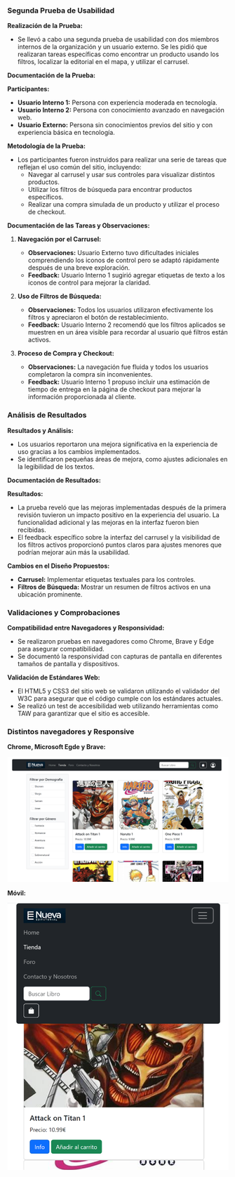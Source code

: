 ### Segunda Prueba de Usabilidad

**Realización de la Prueba:**
- Se llevó a cabo una segunda prueba de usabilidad con dos miembros internos de la organización y un usuario externo. Se les pidió que realizaran tareas específicas como encontrar un producto usando los filtros, localizar la editorial en el mapa, y utilizar el carrusel.

**Documentación de la Prueba:**

  **Participantes:**
- **Usuario Interno 1:** Persona con experiencia moderada en tecnología.
- **Usuario Interno 2:** Persona con conocimiento avanzado en navegación web.
- **Usuario Externo:** Persona sin conocimientos previos del sitio y con experiencia básica en tecnología.

**Metodología de la Prueba:**
- Los participantes fueron instruidos para realizar una serie de tareas que reflejan el uso común del sitio, incluyendo:
  - Navegar al carrusel y usar sus controles para visualizar distintos productos.
  - Utilizar los filtros de búsqueda para encontrar productos específicos.
  - Realizar una compra simulada de un producto y utilizar el proceso de checkout.
  
**Documentación de las Tareas y Observaciones:**
1. **Navegación por el Carrusel:**
   - **Observaciones:** Usuario Externo tuvo dificultades iniciales comprendiendo los iconos de control pero se adaptó rápidamente después de una breve exploración.
   - **Feedback:** Usuario Interno 1 sugirió agregar etiquetas de texto a los iconos de control para mejorar la claridad.

2. **Uso de Filtros de Búsqueda:**
   - **Observaciones:** Todos los usuarios utilizaron efectivamente los filtros y apreciaron el botón de restablecimiento.
   - **Feedback:** Usuario Interno 2 recomendó que los filtros aplicados se muestren en un área visible para recordar al usuario qué filtros están activos.
    
3. **Proceso de Compra y Checkout:**
   - **Observaciones:** La navegación fue fluida y todos los usuarios completaron la compra sin inconvenientes.
   - **Feedback:** Usuario Interno 1 propuso incluir una estimación de tiempo de entrega en la página de checkout para mejorar la información proporcionada al cliente.

### Análisis de Resultados

**Resultados y Análisis:**
- Los usuarios reportaron una mejora significativa en la experiencia de uso gracias a los cambios implementados.
- Se identificaron pequeñas áreas de mejora, como ajustes adicionales en la legibilidad de los textos.

**Documentación de Resultados:**

**Resultados:**
- La prueba reveló que las mejoras implementadas después de la primera revisión tuvieron un impacto positivo en la experiencia del usuario. La funcionalidad adicional y las mejoras en la interfaz fueron bien recibidas.
- El feedback específico sobre la interfaz del carrusel y la visibilidad de los filtros activos proporcionó puntos claros para ajustes menores que podrían mejorar aún más la usabilidad.

**Cambios en el Diseño Propuestos:**
- **Carrusel:** Implementar etiquetas textuales para los controles.
- **Filtros de Búsqueda:** Mostrar un resumen de filtros activos en una ubicación prominente.

### Validaciones y Comprobaciones

**Compatibilidad entre Navegadores y Responsividad:**
- Se realizaron pruebas en navegadores como Chrome, Brave y Edge para asegurar compatibilidad.
- Se documentó la responsividad con capturas de pantalla en diferentes tamaños de pantalla y dispositivos.

**Validación de Estándares Web:**
- El HTML5 y CSS3 del sitio web se validaron utilizando el validador del W3C para asegurar que el código cumple con los estándares actuales.
- Se realizó un test de accesibilidad web utilizando herramientas como TAW para garantizar que el sitio es accesible.

### Distintos navegadores y Responsive

**Chrome, Microsoft Egde y Brave:**

 ![](/imagenes/sitio2.png)

**Móvil:**

 ![](/imagenes/sitio5.png)

